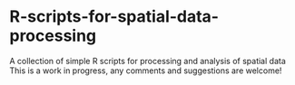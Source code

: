 # R-scripts-for-spatial-data-processing

A collection of simple R scripts for processing and analysis of spatial data
This is a work in progress, any comments and suggestions are welcome!
